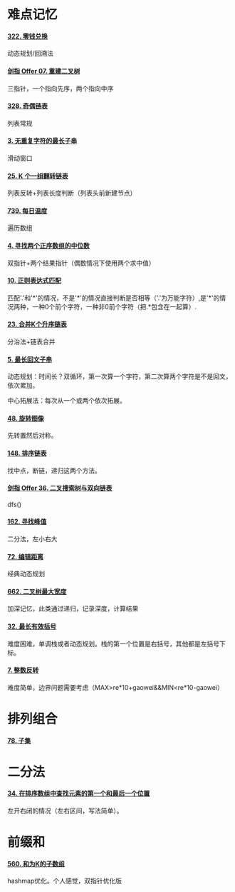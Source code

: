 # 难点记忆

#### [322. 零钱兑换](https://leetcode-cn.com/problems/coin-change/)

动态规划/回溯法

#### [剑指 Offer 07. 重建二叉树](https://leetcode-cn.com/problems/zhong-jian-er-cha-shu-lcof/)

三指针，一个指向先序，两个指向中序

#### [328. 奇偶链表](https://leetcode-cn.com/problems/odd-even-linked-list/)

列表常规

#### [3. 无重复字符的最长子串](https://leetcode-cn.com/problems/longest-substring-without-repeating-characters/)

滑动窗口

#### [25. K 个一组翻转链表](https://leetcode-cn.com/problems/reverse-nodes-in-k-group/)

列表反转+列表长度判断（列表头前新建节点）

#### [739. 每日温度](https://leetcode-cn.com/problems/daily-temperatures/)

遍历数组

#### [4. 寻找两个正序数组的中位数](https://leetcode-cn.com/problems/median-of-two-sorted-arrays/)

双指针+两个结果指针（偶数情况下使用两个求中值）

#### [10. 正则表达式匹配](https://leetcode-cn.com/problems/regular-expression-matching/)

匹配'.'和'*'的情况，不是'\*'的情况直接判断是否相等（'.'为万能字符）,是'\*'的情况两种，一种0个前个字符，一种非0前个字符（把.\*包含在一起算）.

#### [23. 合并K个升序链表](https://leetcode-cn.com/problems/merge-k-sorted-lists/)

分治法+链表合并

#### [5. 最长回文子串](https://leetcode-cn.com/problems/longest-palindromic-substring/)

动态规划：时间长？双循环，第一次算一个字符，第二次算两个字符是不是回文，依次累加。

中心拓展法：每次从一个或两个依次拓展。

#### [48. 旋转图像](https://leetcode-cn.com/problems/rotate-image/)

先转置然后对称。

#### [148. 排序链表](https://leetcode-cn.com/problems/sort-list/)

找中点，断链，递归这两个方法。

#### [剑指 Offer 36. 二叉搜索树与双向链表](https://leetcode-cn.com/problems/er-cha-sou-suo-shu-yu-shuang-xiang-lian-biao-lcof/)

dfs()

#### [162. 寻找峰值](https://leetcode-cn.com/problems/find-peak-element/)

二分法，左小右大

#### [72. 编辑距离](https://leetcode-cn.com/problems/edit-distance/)

经典动态规划

#### [662. 二叉树最大宽度](https://leetcode-cn.com/problems/maximum-width-of-binary-tree/)

加深记忆，此类通过递归，记录深度，计算结果

#### [32. 最长有效括号](https://leetcode-cn.com/problems/longest-valid-parentheses/)

难度困难，单调栈或者动态规划。栈的第一个位置是右括号，其他都是左括号下标。

#### [7. 整数反转](https://leetcode-cn.com/problems/reverse-integer/)

难度简单，边界问题需要考虑（MAX>re\*10+gaowei&&MIN<re\*10-gaowei）

# 排列组合

#### [78. 子集](https://leetcode-cn.com/problems/subsets/)

# 二分法

#### [34. 在排序数组中查找元素的第一个和最后一个位置](https://leetcode-cn.com/problems/find-first-and-last-position-of-element-in-sorted-array/)

左开右闭的情况（左右区间，写法简单）。

# 前缀和

#### [560. 和为K的子数组](https://leetcode-cn.com/problems/subarray-sum-equals-k/)

hashmap优化。个人感觉，双指针优化版